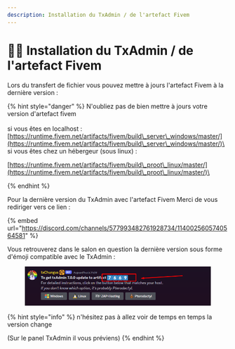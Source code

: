 ```yaml
---
description: Installation du TxAdmin / de l'artefact Fivem
---
```


# 🧑‍🔧 Installation du TxAdmin / de l'artefact Fivem

Lors du transfert de fichier vous pouvez mettre à jours l'artefact Fivem à la dernière version :

{% hint style="danger" %}
N'oubliez pas de bien mettre à jours votre version d'artefact fivem \
\
si vous êtes en localhost : [https://runtime.fivem.net/artifacts/fivem/build\_server\_windows/master/](https://runtime.fivem.net/artifacts/fivem/build\_server\_windows/master/)\
\
si vous êtes chez un hébergeur (sous linux) :&#x20;

[https://runtime.fivem.net/artifacts/fivem/build\_proot\_linux/master/](https://runtime.fivem.net/artifacts/fivem/build\_proot\_linux/master/)\

{% endhint %}

Pour la dernière version du TxAdmin avec l'artefact Fivem Merci de vous rediriger vers ce lien :&#x20;

{% embed url="https://discord.com/channels/577993482761928734/1140025605740564581" %}

Vous retrouverez dans le salon en question la dernière version sous forme d'émoji compatible avec le TxAdmin :

<figure><img src="../.gitbook/assets/image (2).png" alt=""><figcaption></figcaption></figure>

{% hint style="info" %}
n'hésitez pas à allez voir de temps en temps la version change&#x20;

(Sur le panel TxAdmin il vous préviens)
{% endhint %}

